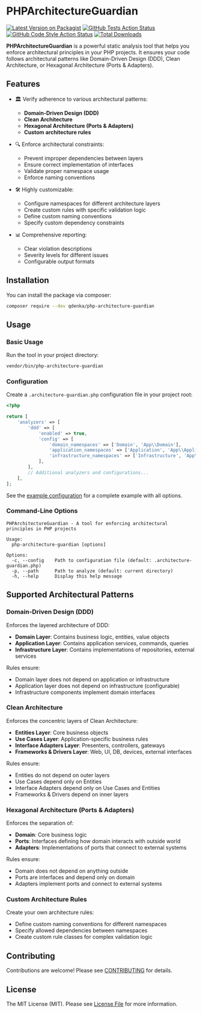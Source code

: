 # PHPArchitectureGuardian

[![Latest Version on Packagist](https://img.shields.io/packagist/v/qdenka/php-architecture-guardian.svg?style=flat-square)](https://packagist.org/packages/qdenka/php-architecture-guardian)
[![GitHub Tests Action Status](https://img.shields.io/github/workflow/status/qdenka/php-architecture-guardian/run-tests?label=tests)](https://github.com/qdenka/php-architecture-guardian/actions?query=workflow%3Arun-tests+branch%3Amain)
[![GitHub Code Style Action Status](https://img.shields.io/github/workflow/status/qdenka/php-architecture-guardian/Check%20&%20fix%20styling?label=code%20style)](https://github.com/qdenka/php-architecture-guardian/actions?query=workflow%3A"Check+%26+fix+styling"+branch%3Amain)
[![Total Downloads](https://img.shields.io/packagist/dt/qdenka/php-architecture-guardian.svg?style=flat-square)](https://packagist.org/packages/qdenka/php-architecture-guardian)

**PHPArchitectureGuardian** is a powerful static analysis tool that helps you enforce architectural principles in your PHP projects. It ensures your code follows architectural patterns like Domain-Driven Design (DDD), Clean Architecture, or Hexagonal Architecture (Ports & Adapters).

## Features

- 🏛️ Verify adherence to various architectural patterns:
    - **Domain-Driven Design (DDD)**
    - **Clean Architecture**
    - **Hexagonal Architecture (Ports & Adapters)**
    - **Custom architecture rules**

- 🔍 Enforce architectural constraints:
    - Prevent improper dependencies between layers
    - Ensure correct implementation of interfaces
    - Validate proper namespace usage
    - Enforce naming conventions

- 🛠️ Highly customizable:
    - Configure namespaces for different architecture layers
    - Create custom rules with specific validation logic
    - Define custom naming conventions
    - Specify custom dependency constraints

- 📊 Comprehensive reporting:
    - Clear violation descriptions
    - Severity levels for different issues
    - Configurable output formats

## Installation

You can install the package via composer:

```bash
composer require --dev qdenka/php-architecture-guardian
```

## Usage

### Basic Usage

Run the tool in your project directory:

```bash
vendor/bin/php-architecture-guardian
```

### Configuration

Create a `.architecture-guardian.php` configuration file in your project root:

```php
<?php

return [
    'analyzers' => [
        'ddd' => [
            'enabled' => true,
            'config' => [
                'domain_namespaces' => ['Domain', 'App\\Domain'],
                'application_namespaces' => ['Application', 'App\\Application'],
                'infrastructure_namespaces' => ['Infrastructure', 'App\\Infrastructure'],
            ],
        ],
        // Additional analyzers and configurations...
    ],
];
```

See the [example configuration](.architecture-guardian.php.example) for a complete example with all options.

### Command-Line Options

```
PHPArchitectureGuardian - A tool for enforcing architectural principles in PHP projects

Usage:
  php-architecture-guardian [options]

Options:
  -c, --config    Path to configuration file (default: .architecture-guardian.php)
  -p, --path      Path to analyze (default: current directory)
  -h, --help      Display this help message
```

## Supported Architectural Patterns

### Domain-Driven Design (DDD)

Enforces the layered architecture of DDD:

- **Domain Layer**: Contains business logic, entities, value objects
- **Application Layer**: Contains application services, commands, queries
- **Infrastructure Layer**: Contains implementations of repositories, external services

Rules ensure:
- Domain layer does not depend on application or infrastructure
- Application layer does not depend on infrastructure (configurable)
- Infrastructure components implement domain interfaces

### Clean Architecture

Enforces the concentric layers of Clean Architecture:

- **Entities Layer**: Core business objects
- **Use Cases Layer**: Application-specific business rules
- **Interface Adapters Layer**: Presenters, controllers, gateways
- **Frameworks & Drivers Layer**: Web, UI, DB, devices, external interfaces

Rules ensure:
- Entities do not depend on outer layers
- Use Cases depend only on Entities
- Interface Adapters depend only on Use Cases and Entities
- Frameworks & Drivers depend on inner layers

### Hexagonal Architecture (Ports & Adapters)

Enforces the separation of:

- **Domain**: Core business logic
- **Ports**: Interfaces defining how domain interacts with outside world
- **Adapters**: Implementations of ports that connect to external systems

Rules ensure:
- Domain does not depend on anything outside
- Ports are interfaces and depend only on domain
- Adapters implement ports and connect to external systems

### Custom Architecture Rules

Create your own architecture rules:

- Define custom naming conventions for different namespaces
- Specify allowed dependencies between namespaces
- Create custom rule classes for complex validation logic

## Contributing

Contributions are welcome! Please see [CONTRIBUTING](CONTRIBUTING.md) for details.

## License

The MIT License (MIT). Please see [License File](LICENSE.md) for more information.
